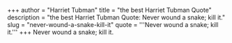 +++
author = "Harriet Tubman"
title = "the best Harriet Tubman Quote"
description = "the best Harriet Tubman Quote: Never wound a snake; kill it."
slug = "never-wound-a-snake-kill-it"
quote = '''Never wound a snake; kill it.'''
+++
Never wound a snake; kill it.

